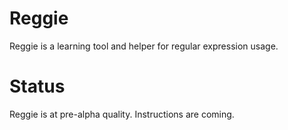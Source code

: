 # Reggie

Reggie is a learning tool and helper for regular expression usage.


# Status

Reggie is at pre-alpha quality.  Instructions are coming.